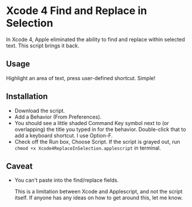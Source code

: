 
Xcode 4 Find and Replace in Selection
=====================================

In Xcode 4, Apple eliminated the ability to find and replace within selected 
text. This script brings it back.


Usage
-----

Highlight an area of text, press user-defined shortcut. Simple!


Installation
------------

- Download the script.
- Add a Behavior (From Preferences).
- You should see a little shaded Command Key symbol next to (or overlapping) the
  title you typed in for the behavior. Double-click that to add a keyboard
  shortcut. I use Option-F.
- Check off the Run box, Choose Script.  If the script is grayed out, 
  run `chmod +x Xcode4ReplaceInSelection.applescript` in terminal.


Caveat
------

- You can't paste into the find/replace fields.

  This is a limitation between Xcode and Applescript, and not the script 
  itself. If anyone has any ideas on how to get around this, let me know.
